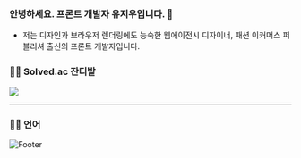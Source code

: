 ### 안녕하세요. 프론트 개발자 유지우입니다. 👋
- 저는 디자인과 브라우저 렌더링에도 능숙한 웹에이전시 디자이너, 패션 이커머스 퍼블리셔 출신의 프론트 개발자입니다.<br>

### :farmer: Solved.ac 잔디밭
<img src="http://mazandi.herokuapp.com/api?handle=yuziwoo&theme=cold"/>

---
### :technologist: 언어


![Footer](https://capsule-render.vercel.app/api?type=waving&color=gradient&height=200&section=footer)
